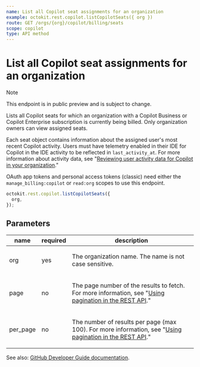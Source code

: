 ```yaml
---
name: List all Copilot seat assignments for an organization
example: octokit.rest.copilot.listCopilotSeats({ org })
route: GET /orgs/{org}/copilot/billing/seats
scope: copilot
type: API method
---
```


# List all Copilot seat assignments for an organization

> [!NOTE]
> This endpoint is in public preview and is subject to change.

Lists all Copilot seats for which an organization with a Copilot Business or Copilot Enterprise subscription is currently being billed.
Only organization owners can view assigned seats.

Each seat object contains information about the assigned user's most recent Copilot activity. Users must have telemetry enabled in their IDE for Copilot in the IDE activity to be reflected in `last_activity_at`.
For more information about activity data, see "[Reviewing user activity data for Copilot in your organization](https://docs.github.com/copilot/managing-copilot/managing-github-copilot-in-your-organization/reviewing-activity-related-to-github-copilot-in-your-organization/reviewing-user-activity-data-for-copilot-in-your-organization)."

OAuth app tokens and personal access tokens (classic) need either the `manage_billing:copilot` or `read:org` scopes to use this endpoint.

```js
octokit.rest.copilot.listCopilotSeats({
  org,
});
```

## Parameters

<table>
  <thead>
    <tr>
      <th>name</th>
      <th>required</th>
      <th>description</th>
    </tr>
  </thead>
  <tbody>
    <tr><td>org</td><td>yes</td><td>

The organization name. The name is not case sensitive.

</td></tr>
<tr><td>page</td><td>no</td><td>

The page number of the results to fetch. For more information, see "[Using pagination in the REST API](https://docs.github.com/rest/using-the-rest-api/using-pagination-in-the-rest-api)."

</td></tr>
<tr><td>per_page</td><td>no</td><td>

The number of results per page (max 100). For more information, see "[Using pagination in the REST API](https://docs.github.com/rest/using-the-rest-api/using-pagination-in-the-rest-api)."

</td></tr>
  </tbody>
</table>

See also: [GitHub Developer Guide documentation](https://docs.github.com/rest/copilot/copilot-user-management#list-all-copilot-seat-assignments-for-an-organization).

